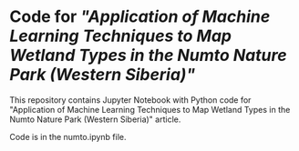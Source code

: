 # Code for *"Application of Machine Learning Techniques to Map Wetland Types in the Numto Nature Park (Western Siberia)"*

This repository contains Jupyter Notebook with Python code for "Application of Machine Learning Techniques to Map Wetland Types in the Numto Nature Park (Western Siberia)" article.

Code is in the numto.ipynb file.
